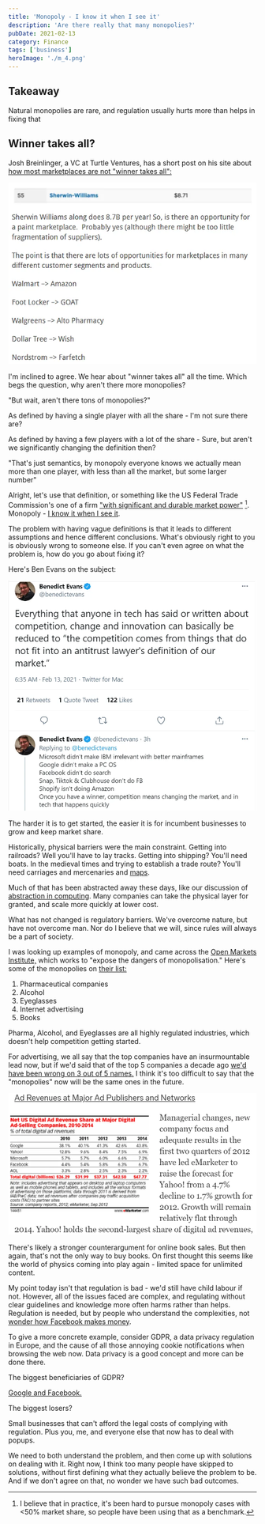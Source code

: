 ```yaml
---
title: 'Monopoly - I know it when I see it'
description: 'Are there really that many monopolies?'
pubDate: 2021-02-13
category: Finance
tags: ['business']
heroImage: './m_4.png'
---
```


## Takeaway

Natural monopolies are rare, and regulation usually hurts more than helps in fixing that

## Winner takes all?

Josh Breinlinger, a VC at Turtle Ventures, has a short post on his site about [how most marketplaces are not "winner takes all":](https://acrowdedspace.com/post/642666403989684224/winner-take-all-or-not 'win')

![post](./m_1.webp)

I'm inclined to agree. We hear about "winner takes all" all the time. Which begs the question, why aren't there more monopolies?

"But wait, aren't there tons of monopolies?"

As defined by having a single player with all the share - I'm not sure there are?

As defined by having a few players with a lot of the share - Sure, but aren't we significantly changing the definition then?

"That's just semantics, by monopoly everyone knows we actually mean more than one player, with less than all the market, but some larger number"

Alright, let's use that definition, or something like the US Federal Trade Commission's one of a firm ["with significant and durable market power"](https://www.ftc.gov/tips-advice/competition-guidance/guide-antitrust-laws/single-firm-conduct/monopolization-defined 'monopoly') [^1]. Monopoly - [I know it when I see it](https://en.wikipedia.org/wiki/I_know_it_when_I_see_it 'wiki').

The problem with having vague definitions is that it leads to different assumptions and hence different conclusions. What's obviously right to you is obviously wrong to someone else. If you can't even agree on what the problem is, how do you go about fixing it?

Here's Ben Evans on the subject:

![post](./m_2.webp)

The harder it is to get started, the easier it is for incumbent businesses to grow and keep market share.

Historically, physical barriers were the main constraint. Getting into railroads? Well you'll have to lay tracks. Getting into shipping? You'll need boats. In the medieval times and trying to establish a trade route? You'll need carriages and mercenaries and [maps](https://www.visualcapitalist.com/medieval-trade-route-map/ 'map').

Much of that has been abstracted away these days, like our discussion of [abstraction in computing](https://leonlins.com/writing/2021_01_30_plaid/ 'abstract'). Many companies can take the physical layer for granted, and scale more quickly at lower cost.

What has not changed is regulatory barriers. We've overcome nature, but have not overcome man. Nor do I believe that we will, since rules will always be a part of society.

I was looking up examples of monopoly, and came across the [Open Markets Institute,](https://www.openmarketsinstitute.org/learn/monopoly-by-the-numbers 'omi') which works to "expose the dangers of monopolisation." Here's some of the monopolies on [their list:](https://www.openmarketsinstitute.org/learn/monopoly-by-the-numbers 'monopoly')

1. Pharmaceutical companies
2. Alcohol
3. Eyeglasses
4. Internet advertising
5. Books

Pharma, Alcohol, and Eyeglasses are all highly regulated industries, which doesn't help competition getting started.

For advertising, we all say that the top companies have an insurmountable lead now, but if we'd said that of the top 5 companies a decade ago [we'd have been wrong on 3 out of 5 names.](https://www.emarketer.com/Article/US-Digital-Ad-Spending-Top-37-Billion-2012-Market-Consolidates/1009362 'ad') I think it's too difficult to say that the "monopolies" now will be the same ones in the future.

![post](./m_3.webp)

There's likely a stronger counterargument for online book sales. But then again, that's not the only way to buy books. On first thought this seems like the world of physics coming into play again - limited space for unlimited content.

My point today isn't that regulation is bad - we'd still have child labour if not. However, all of the issues faced are complex, and regulating without clear guidelines and knowledge more often harms rather than helps. Regulation is needed, but by people who understand the complexities, not [wonder how Facebook makes money](https://www.youtube.com/watch?v=n2H8wx1aBiQ 'ads').

To give a more concrete example, consider GDPR, a data privacy regulation in Europe, and the cause of all those annoying cookie notifications when browsing the web now. Data privacy is a good concept and more can be done there.

The biggest beneficiaries of GDPR?

[Google and Facebook.](https://www.wsj.com/articles/gdpr-has-been-a-boon-for-google-and-facebook-11560789219 'goog')

The biggest losers?

Small businesses that can't afford the legal costs of complying with regulation. Plus you, me, and everyone else that now has to deal with popups.

We need to both understand the problem, and then come up with solutions on dealing with it. Right now, I think too many people have skipped to solutions, without first defining what they actually believe the problem to be. And if we don't agree on that, no wonder we have such bad outcomes.

[^1]: I believe that in practice, it's been hard to pursue monopoly cases with <50% market share, so people have been using that as a benchmark.
